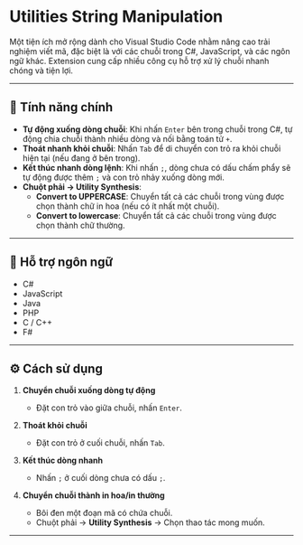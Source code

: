 # Utilities String Manipulation

Một tiện ích mở rộng dành cho Visual Studio Code nhằm nâng cao trải nghiệm viết mã, đặc biệt là với các chuỗi trong C#, JavaScript, và các ngôn ngữ khác. Extension cung cấp nhiều công cụ hỗ trợ xử lý chuỗi nhanh chóng và tiện lợi.

---

## 🚀 Tính năng chính

- **Tự động xuống dòng chuỗi**: Khi nhấn `Enter` bên trong chuỗi trong C#, tự động chia chuỗi thành nhiều dòng và nối bằng toán tử `+`.
- **Thoát nhanh khỏi chuỗi**: Nhấn `Tab` để di chuyển con trỏ ra khỏi chuỗi hiện tại (nếu đang ở bên trong).
- **Kết thúc nhanh dòng lệnh**: Khi nhấn `;`, dòng chưa có dấu chấm phẩy sẽ tự động được thêm `;` và con trỏ nhảy xuống dòng mới.
- **Chuột phải → Utility Synthesis**:
    - **Convert to UPPERCASE**: Chuyển tất cả các chuỗi trong vùng được chọn thành chữ in hoa (nếu có ít nhất một chuỗi).
    - **Convert to lowercase**: Chuyển tất cả các chuỗi trong vùng được chọn thành chữ thường.

---

## 🧠 Hỗ trợ ngôn ngữ

- C#
- JavaScript
- Java
- PHP
- C / C++
- F#

---

## ⚙️ Cách sử dụng

1. **Chuyển chuỗi xuống dòng tự động**
   - Đặt con trỏ vào giữa chuỗi, nhấn `Enter`.

2. **Thoát khỏi chuỗi**
   - Đặt con trỏ ở cuối chuỗi, nhấn `Tab`.

3. **Kết thúc dòng nhanh**
   - Nhấn `;` ở cuối dòng chưa có dấu `;`.

4. **Chuyển chuỗi thành in hoa/in thường**
   - Bôi đen một đoạn mã có chứa chuỗi.
   - Chuột phải → **Utility Synthesis** → Chọn thao tác mong muốn.

---

